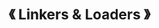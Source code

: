 ---
title: "《 Linkers & Loaders 》"
menu:
  main:
      identifier: "compiler-link-lib"
      name: "<Linkers & Loaders>"
      weight: 60
      params:
          icon: llvm
---